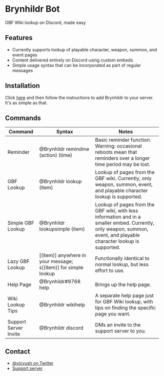 Brynhildr Bot
=

GBF Wiki lookup on Discord, made easy

Features
-
- Currently supports lookup of playable character, weapon, summon, and event pages
- Content delivered entirely on Discord using custom embeds
- Simple usage syntax that can be incorporated as part of regular messages

Installation
-
Click [here](https://discord.com/api/oauth2/authorize?client_id=729790460175843368&permissions=346112&scope=bot) and then follow the instructions to add Brynhildr to your server. It's as simple as that.

Commands
-
Command | Syntax | Notes
------- | ------ | -----
Reminder|@Brynhildr remindme (action) (time)| Basic reminder function. Warning: occasional reboots mean that reminders over a longer time period may be lost.
GBF Lookup| @Brynhildr lookup (item)| Lookup of pages from the GBF wiki. Currently, only weapon, summon, event, and playable character lookup is supported.
Simple GBF Lookup|@Brynhildr lookupsimple (item)| Lookup of pages from the GBF wiki, with less information and in a smaller embed. Currently, only weapon, summon, event, and  playable character lookup is supported.
Lazy GBF Lookup |[(item)] anywhere in your message; s[(item)] for simple lookup| Functionally identical to normal lookup, but less effort to use.
Help Page|@Brynhildr#9768 help|Brings up the help page.
Wiki Lookup Tips|@Brynhildr wikihelp|A separate help page just for GBF Wiki lookup, with tips on finding the specific page you want.
Support Server Invite|@Brynhildr discord|DMs an invite to the support server to you.

Contact
-
- [@vicyush on Twitter](https://twitter.com/vicyush)
- [Support server](https://discord.gg/3uRTuMU)

